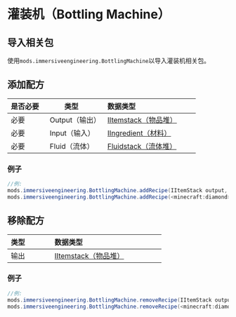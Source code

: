 # 灌装机（Bottling Machine）

## 导入相关包
使用`mods.immersiveengineering.BottlingMachine`以导入灌装机相关包。

## 添加配方
|是否必要   |类型         |数据类型                                			  |
|----------|-------------|-------------------------------------------------|
|必要      |Output（输出）|[IItemstack（物品堆）](/Vanilla/Items/IItemStack/)  			  |
|必要      |Input（输入）|[IIngredient（材料）](/Vanilla/Variable_Types/IIngredient/)  |
|必要      |Fluid（流体）|[Fluidstack（流体堆）](/Vanilla/Liquids/ILiquidStack/)  		  |

### 例子
```JAVA
//例:
mods.immersiveengineering.BottlingMachine.addRecipe(IItemStack output, IIngredient input, ILiquidStack fluid);
mods.immersiveengineering.BottlingMachine.addRecipe(<minecraft:diamond>, <ore:logWood>, <liquid:water>);
```


## 移除配方
|类型              |数据类型                                          |
|------------------|---------------------------------------------------|
|输出              |[IItemstack（物品堆）](/Vanilla/Items/IItemStack/)            |

### 例子
```JAVA
//例:
mods.immersiveengineering.BottlingMachine.removeRecipe(IItemStack output);
mods.immersiveengineering.BottlingMachine.removeRecipe(<minecraft:diamond>);
```
